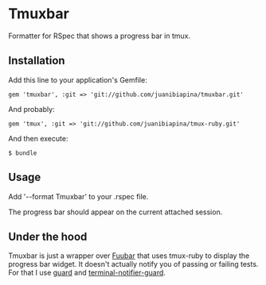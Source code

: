 # Tmuxbar

Formatter for RSpec that shows a progress bar in tmux.

## Installation

Add this line to your application's Gemfile:

    gem 'tmuxbar', :git => 'git://github.com/juanibiapina/tmuxbar.git'

And probably:

    gem 'tmux', :git => 'git://github.com/juanibiapina/tmux-ruby.git'

And then execute:

    $ bundle

## Usage

Add '--format Tmuxbar' to your .rspec file.

The progress bar should appear on the current attached session.

## Under the hood

Tmuxbar is just a wrapper over [Fuubar](https://github.com/jeffkreeftmeijer/fuubar) that uses tmux-ruby to display the progress bar widget. It doesn't actually notify you of passing or failing tests. For that I use [guard](https://github.com/guard/guard) and [terminal-notifier-guard](https://github.com/alloy/terminal-notifier).
